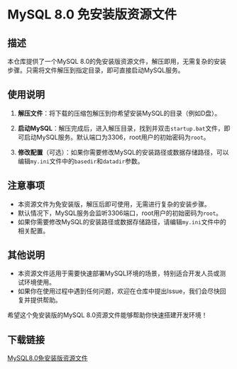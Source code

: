 # MySQL 8.0 免安装版资源文件

## 描述

本仓库提供了一个MySQL 8.0的免安装版资源文件，解压即用，无需复杂的安装步骤。只需将文件解压到指定目录，即可直接启动MySQL服务。

## 使用说明

1. **解压文件**：将下载的压缩包解压到你希望安装MySQL的目录（例如D盘）。

2. **启动MySQL**：解压完成后，进入解压目录，找到并双击`startup.bat`文件，即可启动MySQL服务。默认端口为3306，root用户的初始密码为`root`。

3. **修改配置**（可选）：如果你需要修改MySQL的安装路径或数据存储路径，可以编辑`my.ini`文件中的`basedir`和`datadir`参数。

## 注意事项

- 本资源文件为免安装版，解压后即可使用，无需进行复杂的安装步骤。
- 默认情况下，MySQL服务会监听3306端口，root用户的初始密码为`root`。
- 如果你需要修改MySQL的安装路径或数据存储路径，请编辑`my.ini`文件中的相关配置。

## 其他说明

- 本资源文件适用于需要快速部署MySQL环境的场景，特别适合开发人员或测试环境使用。
- 如果你在使用过程中遇到任何问题，欢迎在仓库中提出Issue，我们会尽快回复并提供帮助。

希望这个免安装版的MySQL 8.0资源文件能够帮助你快速搭建开发环境！

## 下载链接

[MySQL8.0免安装版资源文件](https://pan.quark.cn/s/e41ae7170a6b)